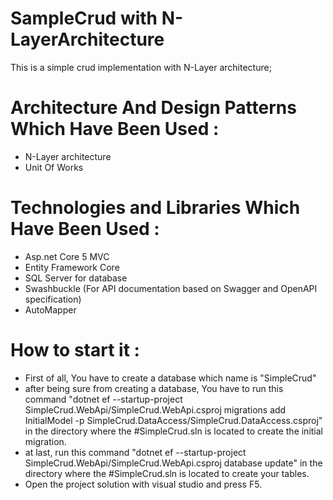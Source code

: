 # SampleCrud with N-LayerArchitecture
This is a simple crud implementation with N-Layer architecture;

# Architecture And Design Patterns Which Have Been Used :
* N-Layer architecture
* Unit Of Works

# Technologies and Libraries Which Have Been Used :
* Asp.net Core 5 MVC
* Entity Framework Core
* SQL Server for database
* Swashbuckle (For API documentation based on Swagger and OpenAPI specification)
* AutoMapper

# How to start it : 
* First of all, You have to create a database which name is "SimpleCrud"
* after being sure from creating a database, You have to run this command "dotnet ef --startup-project SimpleCrud.WebApi/SimpleCrud.WebApi.csproj migrations add InitialModel -p SimpleCrud.DataAccess/SimpleCrud.DataAccess.csproj" in the directory where the #SimpleCrud.sln is located to create the initial migration.
* at last, run this command "dotnet ef --startup-project SimpleCrud.WebApi/SimpleCrud.WebApi.csproj database update" in the directory where the #SimpleCrud.sln is located to create your tables.
* Open the project solution with visual studio and press F5.
